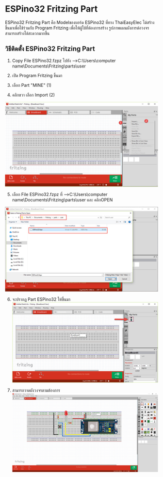# ESPino32 Fritzing Part
 
ESPino32 Fritzing Part คือ Modelของบอร์ด ESPino32 ที่ทาง ThaiEasyElec ได้สร้างขึ้นมาเพื่อใช้ร่วมกับ Program Fritzing เพื่อให้ผู้ใช้ที่ต้องการสร้าง
 รูปภาพแผนผังการต่อวงจร สามารถสร้างได้สะดวกมากขึ้น
## วิธีติดตั้ง ESPino32 Fritzing Part
 
1. Copy File ESPino32.fzpz ไปยัง -->C:\Users\computer name\Documents\Fritzing\parts\user
 
2. เปิด Program Fritzing ขึ้นมา
 
 
3. เลือก Part "MINE" (1)
 
 
4. คลิกขวา เลือก Import (2)

 ![Pin Functions](DOC/import.jpg)


5. เลือก File ESPino32.fzpz ที่ -->C:\Users\computer name\Documents\Fritzing\parts\user และ คลิกOPEN
 
![Pin Functions](DOC/selfile.jpg)

6. จะปรากฎ Part ESPino32 ให้ขึ้นมา
![Pin Functions](DOC/finish.jpg)

7. สามารถวาดผังวงจรตามต้องการ
![Pin Functions](DOC/show.jpg)
